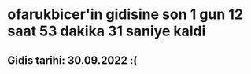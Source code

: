# ofarukbicer'in gidisine son 1 gun 12 saat 53 dakika 31 saniye kaldi

## Gidis tarihi: 30.09.2022 :(